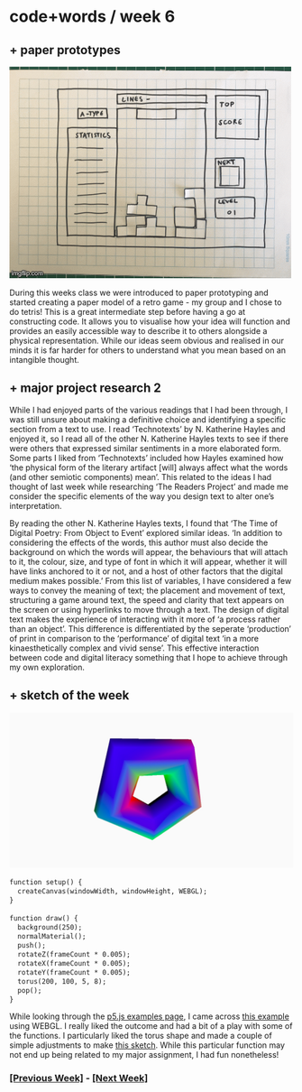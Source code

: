 # code+words / week 6

## + paper prototypes

<img src="tetris.GIF">

During this weeks class we were introduced to paper prototyping and started creating a paper model of a retro game - my group and I chose to do tetris! This is a great intermediate step before having a go at constructing code. It allows you to visualise how your idea will function and provides an easily accessible way to describe it to others alongside a physical representation. While our ideas seem obvious and realised in our minds it is far harder for others to understand what you mean based on an intangible thought.

## + major project research 2

While I had enjoyed parts of the various readings that I had been through, I was still unsure about making a definitive choice and identifying a specific section from a text to use. I read ‘Technotexts’ by N. Katherine Hayles and enjoyed it, so I read all of the other N. Katherine Hayles texts to see if there were others that expressed similar sentiments in a more elaborated form. Some parts I liked from ‘Technotexts’ included how Hayles examined how ‘the physical form of the literary artifact [will] always affect what the words (and other semiotic components) mean’. This related to the ideas I had thought of last week while researching ‘The Readers Project’ and made me consider the specific elements of the way you design text to alter one’s interpretation. 

By reading the other N. Katherine Hayles texts, I found that ‘The Time of Digital Poetry: From Object to Event’ explored similar ideas. ‘In addition to considering the effects of the words, this author must also decide the background on which the words will appear, the behaviours that will attach to it, the colour, size, and type of font in which it will appear, whether it will have links anchored to it or not, and a host of other factors that the digital medium makes possible.’ From this list of variables, I have considered a few ways to convey the meaning of text; the placement and movement of text, structuring a game around text, the speed and clarity that text appears on the screen or using hyperlinks to move through a text. The design of digital text makes the experience of interacting with it more of ‘a process rather than an object’. This difference is differentiated by the seperate ‘production’ of print in comparison to the ‘performance’ of digital text ‘in a more kinaesthetically complex and vivid sense’. This effective interaction between code and digital literacy something that I hope to achieve through my own exploration.

## + sketch of the week

<img src="torus.jpg">

```
function setup() {
  createCanvas(windowWidth, windowHeight, WEBGL);
}

function draw() {
  background(250);
  normalMaterial();
  push();
  rotateZ(frameCount * 0.005);
  rotateX(frameCount * 0.005);
  rotateY(frameCount * 0.005);
  torus(200, 100, 5, 8);
  pop();
}
```

While looking through the [p5.js examples page](https://p5js.org/examples/), I came across [this example](https://p5js.org/examples/3d-geometries.html) using WEBGL. I really liked the outcome and had a bit of a play with some of the functions. I particularly liked the torus shape and made a couple of simple adjustments to make [this sketch](https://celiamance.github.io/codewords/SKO/WEEK6/torus3d/). While this particular function may not end up being related to my major assignment, I had fun nonetheless!


### [[Previous Week]](https://celiamance.github.io/codewords/SKO/WEEK5/) - [[Next Week]](https://celiamance.github.io/codewords/SKO/WEEK7/)
